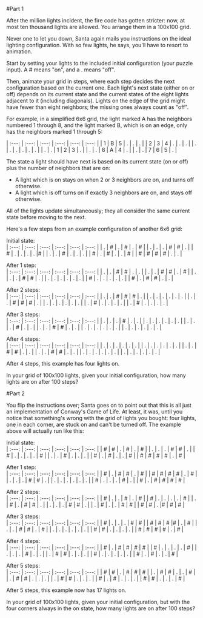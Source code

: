 #Part 1

After the million lights incident, the fire code has gotten stricter: now, at most ten thousand lights are allowed. You arrange them in a 100x100 grid.

Never one to let you down, Santa again mails you instructions on the ideal lighting configuration. With so few lights, he says, you'll have to resort to animation.

Start by setting your lights to the included initial configuration (your puzzle input). A # means "on", and a . means "off".

Then, animate your grid in steps, where each step decides the next configuration based on the current one. Each light's next state (either on or off) depends on its current state and the current states of the eight lights adjacent to it (including diagonals). Lights on the edge of the grid might have fewer than eight neighbors; the missing ones always count as "off".

For example, in a simplified 6x6 grid, the light marked A has the neighbors numbered 1 through 8, and the light marked B, which is on an edge, only has the neighbors marked 1 through 5:

| :---: | :---: | :---: | :---: | :---: | :---: |
| 1 | B | 5 | . | . | . |
| 2 | 3 | 4 | . | . | . |
| . | . | . | . | . | . |
| . | . | 1 | 2 | 3 | . |
| . | . | 8 | A | 4 | . |
| . | . | 7 | 6 | 5 | . |

The state a light should have next is based on its current state (on or off) plus the number of neighbors that are on:

- A light which is on stays on when 2 or 3 neighbors are on, and turns off otherwise.
- A light which is off turns on if exactly 3 neighbors are on, and stays off otherwise.

All of the lights update simultaneously; they all consider the same current state before moving to the next.

Here's a few steps from an example configuration of another 6x6 grid:

Initial state: <br />
| :---: | :---: | :---: | :---: | :---: | :---: |
| . | \# | . | \# | . | \# |
| . | . | . | \# | \# | . |
| \# | . | . | . | . |\# |
| . | . | \# | . | . | . |
| \# | . | \# | . | . | \# |
| \# | \# | \# | \# | . | . |

After 1 step: <br />
| :---: | :---: | :---: | :---: | :---: | :---: |
| . | . | \# | \# | . | . |
| . | . | \# | \# | . | \# |
| . | . | . | \# | \# | . |
| . | . | . | . | . | . |
| \# | . | . | . | . | . |
| \# | . | \# | \# | . | . |

After 2 steps: <br />
| :---: | :---: | :---: | :---: | :---: | :---: |
| . | . | \# | \# | \# | . |
| . | . | . | . | . | . |
| . | . | \# | \# | \# | . |
| . | . | . | . | . | . |
| . | \# | . | . | . | . |
| . | \# | . | . | . | . |

After 3 steps: <br />
| :---: | :---: | :---: | :---: | :---: | :---: |
| . | . | . | \# | . | . |
| . | . | . | . | . | . |
| . | . | . | \# | . | . |
| . | . | \# | \# | . | . |
| . | . | . | . | . | . |
| . | . | . | . | . | . |

After 4 steps: <br />
| :---: | :---: | :---: | :---: | :---: | :---: |
| . | . | . | . | . | . |
| . | . | . | . | . | . |
| . | . | \# | \# | . | . |
| . | . | \# | \# | . | . |
| . | . | . | . | . | . |
| . | . | . | . | . | . |

After 4 steps, this example has four lights on.

In your grid of 100x100 lights, given your initial configuration, how many lights are on after 100 steps?

#Part 2

You flip the instructions over; Santa goes on to point out that this is all just an implementation of Conway's Game of Life. At least, it was, until you notice that something's wrong with the grid of lights you bought: four lights, one in each corner, are stuck on and can't be turned off. The example above will actually run like this:

Initial state: <br />
| :---: | :---: | :---: | :---: | :---: | :---: |
| \# | \# | . | \# | . | \# |
| . | . | . | \# | \# | . |
| \# | . | . | . | . | \# |
| . | . | \# | . | . | . |
| \# | . | \# | . | . | \# |
| \# | \# | \# | \# | . | \# |

After 1 step: <br />
| :---: | :---: | :---: | :---: | :---: | :---: |
| \# | . | \# | \# | . | \# |
| \# | \# | \# | \# | . | \# |
| . | . | . | \# | \# | . |
| . | . | . | . | . | . |
| \# | . | . | . | \# | . |
| \# | . | \# | \# | \# | \# |

After 2 steps: <br />
| :---: | :---: | :---: | :---: | :---: | :---: |
| \# | . | . | \# | . | \# |
| \# | . | . | . | . | \# |
| . | \# | . | \# | \# | . |
| . | . | . | \# | \# | . |
| . | \# | . | . | \# | \# |
| \# | \# | . |\# | \# | \# |

After 3 steps: <br />
| :---: | :---: | :---: | :---: | :---: | :---: |
| \# | . | . | . | \# | \# |
| \# | \# | \# |\# | . | \# |
| . | . | \# | \# | . | \# |
| . | . | . | . | . | . |
| \# | \# | . | . | . | . |
| \# | \# | \# | \# | . | \# |

After 4 steps: <br />
| :---: | :---: | :---: | :---: | :---: | :---: |
| \# | . | \# | \# | \# | \# |
| \# | . | . | . | . | \# |
| . | . | . | \# | . | . |
| . | \# | \# | . | . | . |
| \# | . | . | . | . | . |
| \# | . | \# | . | . | \# |

After 5 steps: <br />
| :---: | :---: | :---: | :---: | :---: | :---: |
| \# | \# | . | \# | \# | \# |
| . | \# | \# | . | . | \# |
| . | \# | \# | . | . | . |
| . | \# | \# | . | . | . |
| \# | . | \# | . | . | . |
| \# | \# | . | . | . | \# |

After 5 steps, this example now has 17 lights on.

In your grid of 100x100 lights, given your initial configuration, but with the four corners always in the on state, how many lights are on after 100 steps?
